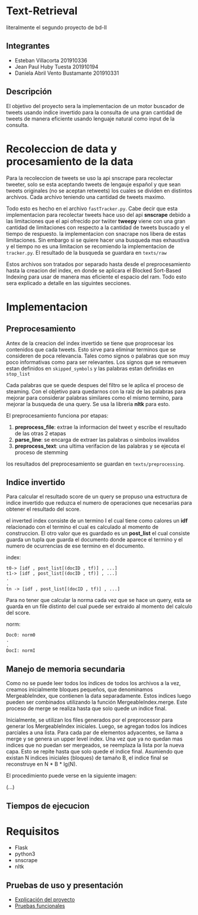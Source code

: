 # Text-Retrieval
literalmente el segundo proyecto de bd-II
## Integrantes

- Esteban Villacorta  201910336
- Jean Paul Huby Tuesta 201910194
- Daniela Abril Vento Bustamante 201910331

## Descripción

El objetivo del proyecto sera la implementacion de un motor buscador  de tweets usando indice invertido para la consulta de una gran cantidad de tweets de manera eficiente usando lenguaje natural como input de la consulta. 


# Recoleccion de data y procesamiento de la data

Para la recoleccion de tweets se uso la api snscrape para recolectar tweeter, solo se esta aceptando tweets de lengauje español y que sean tweets originales (no se aceptan retweets)  los cuales se dividen en distintos archivos. Cada archivo teniendo una cantidad de tweets maximo.

Todo esto es hecho en el archivo `fastTracker.py`. Cabe decir que esta implementacion para recolectar tweets hace uso del api **snscrape** debido a las limitaciones que el api ofrecido por twiiter **tweepy** viene con una gran cantidad de limitaciones con respecto a la cantidad de tweets buscado y el tiempo de respuesto. la implementacion con snacrape nos libera de estas limitaciones.  Sin embargo si se quiere hacer una busqueda mas exhaustiva y el tiempo no es una limitacion se recomiendo la implementacion de `tracker.py`. El resultado de la busqueda se guardara en `texts/raw`

Estos archivos son tratados por separado hasta desde el preprocesamiento hasta la creacion del index, en donde se aplicara el Blocked Sort-Based Indexing para usar de manera mas eficiente el espacio del ram. Todo esto sera explicado a detalle en las siguintes secciones. 

# Implementacion

## Preprocesamiento

Antex de la creacion del index invertido se tiene que proprocesar los contenidos que cada tweets. Esto sirve para eliminar terminos que se consideren de poca relevancia. Tales como signos o palabras que son muy poco informativas como para ser relevantes. Los signos que se remueven estan definidos en  `skipped_symbols` y las palabras estan definidas en `stop_list`

Cada palabras que se quede despues del filtro se le aplica el proceso de steaming. Con el objetivo para quedarnos con la raiz de las palabras para mejorar para considerar palabras similares como el mismo termino, para mejorar la busqueda de una query. Se usa la libreria **nltk** para esto.

El preprocesamiento funciona por etapas:
1) **preprocess_file**: extrae la informacion del tweet y escribe el resultado de las otras 2 etapas
2) **parse_line**:  se encarga de extraer las palabras o simbolos invalidos
3) **preprocess_text**: una ultima verifacion de las palabras y se ejecuta el proceso de stemming 

los resultados del preprocesamiento se guardan en `texts/preprocessing`.

## Indice invertido

Para calcular el resultado score de un query se propuso una estructura de indice invertido que reduzca el numero de operaciones que necesarias para obtener el resultado del score.

el inverted index consiste de un termino I el cual tiene como calores un **idf** relacionado con el termino el cual es calculado al momento de construccion. El otro valor que es guardado es un **post_list** el cual consiste guarda un tupla que guarda el documento donde aparece el termino y el numero de ocurrencias de ese termino en el documento. 

index:
```
t0-> [idf , post_list[(docID , tf)] , ...]
t1-> [idf , post_list[(docID , tf)] , ...]
.
.
tn -> [idf , post_list[(docID , tf)] , ...]
```
Para no tener que calcular la norma cada vez que se hace un query, esta se guarda en un file distinto del cual puede ser extraido al momento del calculo del score.

norm:
```
Doc0: norm0
.
.
DocI: normI
```


## Manejo de memoria secundaria

Como no se puede leer todos los índices de todos los archivos a la vez, creamos inicialmente bloques pequeños, que denominamos MergeableIndex, que contienen la data separadamente. Estos indices luego pueden ser combinados utilizando la función MergeableIndex.merge. Este proceso de merge se realiza hasta que solo quede un indice final. 

Inicialmente, se utilizan los files generados por el preprocessor para generar los MergeableIndex iniciales. Luego, se agregan todos los indices parciales a una lista. Para cada par de elementos adyacentes, se llama a merge y se genera un upper level index. Una vez que ya no quedan mas indices que no puedan ser mergeados, se reemplaza la lista por la nueva capa. Esto se repite hasta que solo quede el indice final. Asumiendo que existan N indices iniciales (bloques) de tamaño B, el indice final se reconstruye en N * B * lg(N).

El procedimiento puede verse en la siguiente imagen:

(...)

## Tiempos de ejecucion


# Requisitos

- Flask 
- python3
- snscrape
- nltk

## Pruebas de uso y presentación

- [Explicación del proyecto]()
- [Pruebas funcionales]()

